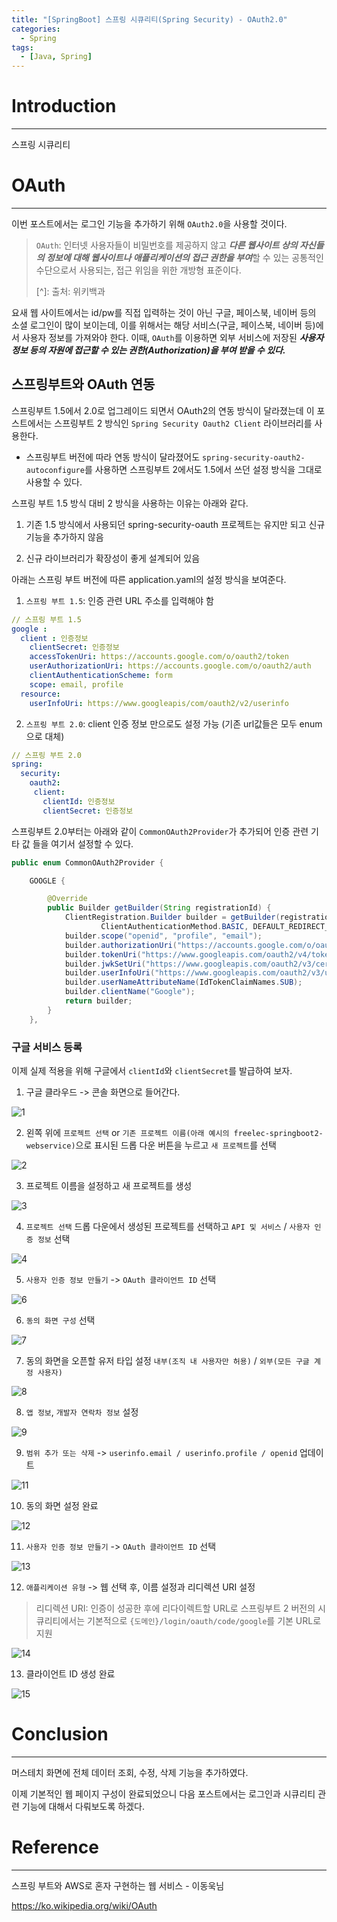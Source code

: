 ```yaml
---
title: "[SpringBoot] 스프링 시큐리티(Spring Security) - OAuth2.0"
categories:
  - Spring
tags:
  - [Java, Spring]
---
```




# Introduction

---

스프링 시큐리티



# OAuth

---

이번 포스트에서는 로그인 기능을 추가하기 위해 `OAuth2.0`을 사용할 것이다.

> `OAuth`: 인터넷 사용자들이 비밀번호를 제공하지 않고 ***다른 웹사이트 상의 자신들의 정보에 대해 웹사이트나 애플리케이션의 접근 권한을 부여***할 수 있는 공통적인 수단으로서 사용되는, 접근 위임을 위한 개방형 표준이다.
>
> [^]: 출처: 위키백과



요새 웹 사이트에서는 id/pw를 직접 입력하는 것이 아닌 구글, 페이스북, 네이버 등의 소셜 로그인이 많이 보이는데, 이를 위해서는 해당 서비스(구글, 페이스북, 네이버 등)에서 사용자 정보를 가져와야 한다. 이때, `OAuth`를 이용하면 외부 서비스에 저장된 ***사용자 정보 등의 자원에 접근할 수 있는 권한(Authorization)을 부여 받을 수 있다.***



## 스프링부트와 OAuth 연동 

스프링부트 1.5에서 2.0로 업그레이드 되면서 OAuth2의 연동 방식이 달라졌는데 이 포스트에서는 스프링부트 2 방식인 `Spring Security Oauth2 Client` 라이브러리를 사용한다.

- 스프링부트 버전에 따라 연동 방식이 달라졌어도 `spring-security-oauth2-autoconfigure`를 사용하면 스프링부트 2에서도 1.5에서 쓰던 설정 방식을 그대로 사용할 수 있다. 



스프링 부트 1.5 방식 대비 2 방식을 사용하는 이유는 아래와 같다.

1. 기존 1.5 방식에서 사용되던 spring-security-oauth 프로젝트는 유지만 되고 신규 기능을 추가하지 않음

2. 신규 라이브러리가 확장성이 좋게 설계되어 있음

   

아래는 스프링 부트 버전에 따른 application.yaml의 설정 방식을 보여준다.

1. `스프링 부트 1.5`: 인증 관련 URL 주소를 입력해야 함

```yaml
// 스프링 부트 1.5
google :
  client : 인증정보
    clientSecret: 인증정보
    accessTokenUri: https://accounts.google.com/o/oauth2/token
    userAuthorizationUri: https://accounts.google.com/o/oauth2/auth
    clientAuthenticationScheme: form
    scope: email, profile
  resource:
    userInfoUri: https://www.googleapis/com/oauth2/v2/userinfo
```

2. `스프링 부트 2.0`: client 인증 정보 만으로도 설정 가능 (기존 url값들은 모두 enum으로 대체)

```yaml
// 스프링 부트 2.0
spring:
  security:
    oauth2:
     client:
       clientId: 인증정보
       clientSecret: 인증정보
```



스프링부트 2.0부터는 아래와 같이 `CommonOAuth2Provider`가 추가되어 인증 관련 기타 값 들을 여기서 설정할 수 있다.

```java
public enum CommonOAuth2Provider {

    GOOGLE {

        @Override
        public Builder getBuilder(String registrationId) {
            ClientRegistration.Builder builder = getBuilder(registrationId,
                    ClientAuthenticationMethod.BASIC, DEFAULT_REDIRECT_URL);
            builder.scope("openid", "profile", "email");
            builder.authorizationUri("https://accounts.google.com/o/oauth2/v2/auth");
            builder.tokenUri("https://www.googleapis.com/oauth2/v4/token");
            builder.jwkSetUri("https://www.googleapis.com/oauth2/v3/certs");
            builder.userInfoUri("https://www.googleapis.com/oauth2/v3/userinfo");
            builder.userNameAttributeName(IdTokenClaimNames.SUB);
            builder.clientName("Google");
            return builder;
        }
    },
```



### 구글 서비스 등록

이제 실제 적용을 위해 구글에서 `clientId`와 `clientSecret`를 발급하여 보자.



1. 구글 클라우드 -> 콘솔 화면으로 들어간다.

![1](../../assets/images/05-01-spring-security/1.png)

2. 왼쪽 위에 `프로젝트 선택` or `기존 프로젝트 이름(아래 예시의 freelec-springboot2-webservice)`으로 표시된 드롭 다운 버튼을 누르고 `새 프로젝트`를 선택

![2](../../assets/images/05-01-spring-security/2.png)

3. 프로젝트 이름을 설정하고 새 프로젝트를 생성

![3](../../assets/images/05-01-spring-security/3.png)

4. `프로젝트 선택` 드롭 다운에서 생성된 프로젝트를 선택하고 `API 및 서비스` / `사용자 인증 정보` 선택

![4](../../assets/images/05-01-spring-security/4.png)

5. `사용자 인증 정보 만들기` -> `OAuth 클라이언트 ID` 선택

![6](../../assets/images/05-01-spring-security/6.png)

6. `동의 화면 구성` 선택

![7](../../assets/images/05-01-spring-security/7.png)

7. 동의 화면을 오픈할 유저 타입 설정 `내부(조직 내 사용자만 허용)` / `외부(모든 구글 계정 사용자)`

![8](../../assets/images/05-01-spring-security/8.png)

8. `앱 정보`, `개발자 연락차 정보` 설정

![9](../../assets/images/05-01-spring-security/10.png)

9. `범위 추가 또는 삭제` -> `userinfo.email / userinfo.profile / openid` 업데이트

![11](../../assets/images/05-01-spring-security/11.png)

10. 동의 화면 설정 완료

![12](../../assets/images/05-01-spring-security/12.png)



11. `사용자 인증 정보 만들기` -> `OAuth 클라이언트 ID` 선택

![13](../../assets/images/05-01-spring-security/13.png)

12. `애플리케이션 유형` -> 웹 선택 후, 이름 설정과 리디렉션 URI 설정

> 리디렉션 URI: 인증이 성공한 후에 리다이렉트할 URL로 스프링부트 2 버전의 시큐리티에서는 기본적으로 `{도메인}/login/oauth/code/google`를 기본 URL로 지원

![14](../../assets/images/05-01-spring-security/14.png)

13. 클라이언트 ID 생성 완료

![15](../../assets/images/05-01-spring-security/15.png)

# Conclusion

---

머스테치 화면에 전체 데이터 조회, 수정, 삭제 기능을 추가하였다.

이제 기본적인 웹 페이지 구성이 완료되었으니 다음 포스트에서는 로그인과 시큐리티 관련 기능에 대해서 다뤄보도록 하겠다.

# Reference

---

스프링 부트와 AWS로 혼자 구현하는 웹 서비스 - 이동욱님

https://ko.wikipedia.org/wiki/OAuth
